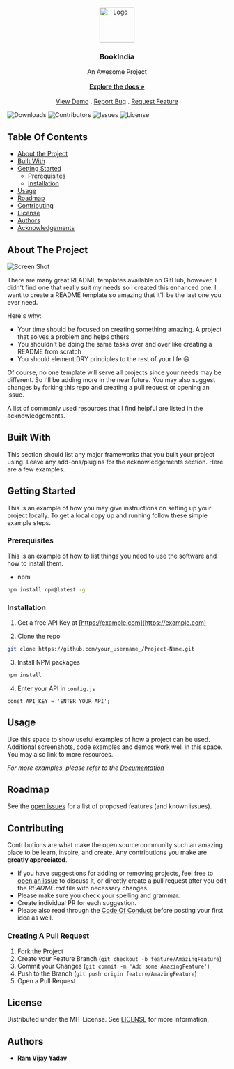 <br/>
<p align="center">
  <a href="https://github.com/12345rams/BookIndia">
    <img src="images/logo.png" alt="Logo" width="80" height="80">
  </a>

  <h3 align="center">BookIndia</h3>

  <p align="center">
    An Awesome Project
    <br/>
    <br/>
    <a href="https://github.com/12345rams/BookIndia"><strong>Explore the docs »</strong></a>
    <br/>
    <br/>
    <a href="https://github.com/12345rams/BookIndia">View Demo</a>
    .
    <a href="https://github.com/12345rams/BookIndia/issues">Report Bug</a>
    .
    <a href="https://github.com/12345rams/BookIndia/issues">Request Feature</a>
  </p>
</p>

![Downloads](https://img.shields.io/github/downloads/12345rams/BookIndia/total) ![Contributors](https://img.shields.io/github/contributors/12345rams/BookIndia?color=dark-green) ![Issues](https://img.shields.io/github/issues/12345rams/BookIndia) ![License](https://img.shields.io/github/license/12345rams/BookIndia) 

## Table Of Contents

* [About the Project](#about-the-project)
* [Built With](#built-with)
* [Getting Started](#getting-started)
  * [Prerequisites](#prerequisites)
  * [Installation](#installation)
* [Usage](#usage)
* [Roadmap](#roadmap)
* [Contributing](#contributing)
* [License](#license)
* [Authors](#authors)
* [Acknowledgements](#acknowledgements)

## About The Project

![Screen Shot](images/screenshot.png)

There are many great README templates available on GitHub, however, I didn't find one that really suit my needs so I created this enhanced one. I want to create a README template so amazing that it'll be the last one you ever need.

Here's why:

* Your time should be focused on creating something amazing. A project that solves a problem and helps others
* You shouldn't be doing the same tasks over and over like creating a README from scratch
* You should element DRY principles to the rest of your life :smile:

Of course, no one template will serve all projects since your needs may be different. So I'll be adding more in the near future. You may also suggest changes by forking this repo and creating a pull request or opening an issue.

A list of commonly used resources that I find helpful are listed in the acknowledgements.

## Built With

This section should list any major frameworks that you built your project using. Leave any add-ons/plugins for the acknowledgements section. Here are a few examples.

## Getting Started

This is an example of how you may give instructions on setting up your project locally.
To get a local copy up and running follow these simple example steps.

### Prerequisites

This is an example of how to list things you need to use the software and how to install them.

* npm

```sh
npm install npm@latest -g
```

### Installation

1. Get a free API Key at [https://example.com](https://example.com)

2. Clone the repo

```sh
git clone https://github.com/your_username_/Project-Name.git
```

3. Install NPM packages

```sh
npm install
```

4. Enter your API in `config.js`

```JS
const API_KEY = 'ENTER YOUR API';
```

## Usage

Use this space to show useful examples of how a project can be used. Additional screenshots, code examples and demos work well in this space. You may also link to more resources.

_For more examples, please refer to the [Documentation](https://example.com)_

## Roadmap

See the [open issues](https://github.com/12345rams/BookIndia/issues) for a list of proposed features (and known issues).

## Contributing

Contributions are what make the open source community such an amazing place to be learn, inspire, and create. Any contributions you make are **greatly appreciated**.
* If you have suggestions for adding or removing projects, feel free to [open an issue](https://github.com/12345rams/BookIndia/issues/new) to discuss it, or directly create a pull request after you edit the *README.md* file with necessary changes.
* Please make sure you check your spelling and grammar.
* Create individual PR for each suggestion.
* Please also read through the [Code Of Conduct](https://github.com/12345rams/BookIndia/blob/main/CODE_OF_CONDUCT.md) before posting your first idea as well.

### Creating A Pull Request

1. Fork the Project
2. Create your Feature Branch (`git checkout -b feature/AmazingFeature`)
3. Commit your Changes (`git commit -m 'Add some AmazingFeature'`)
4. Push to the Branch (`git push origin feature/AmazingFeature`)
5. Open a Pull Request

## License

Distributed under the MIT License. See [LICENSE](https://github.com/12345rams/BookIndia/blob/main/LICENSE.md) for more information.

## Authors

* **Ram Vijay Yadav** 

